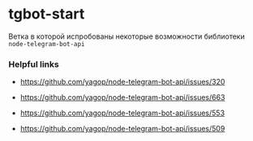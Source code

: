 # tgbot-start

Ветка в которой испробованы некоторые возможности библиотеки `node-telegram-bot-api`

### Helpful links

* https://github.com/yagop/node-telegram-bot-api/issues/320

* https://github.com/yagop/node-telegram-bot-api/issues/663

* https://github.com/yagop/node-telegram-bot-api/issues/553

* https://github.com/yagop/node-telegram-bot-api/issues/509